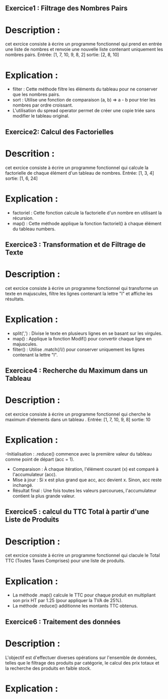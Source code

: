 ## Exercice1 : Filtrage des Nombres Pairs
# Description : 
cet exrcice consiste à écrire un programme fonctionnel qui prend en entrée une liste de nombres et renvoie une nouvelle liste contenant uniquement les nombres pairs.
Entrée: [1, 7, 10, 9, 8, 2]
sortie: [2, 8, 10]
# Explication : 
- filter : Cette méthode filtre les éléments du tableau pour ne conserver que les nombres pairs.
- sort : Utilise une fonction de comparaison (a, b) => a - b pour trier les nombres par ordre croissant.
- L'utilisation du spread operator permet de créer une copie triée sans modifier le tableau original.

## Exercice2: Calcul des Factorielles
# Descrition :
cet exrcice consiste à écrire un programme fonctionnel qui calcule la factorielle de chaque élément d'un tableau de nombres. 
Entrée: [1, 3, 4]
sortie: [1, 6, 24]
# Explication : 
- factoriel : Cette fonction calcule la factorielle d'un nombre en utilisant la récursion.
- map() : Cette méthode applique la fonction factoriel() à chaque élément du tableau numbers.

## Exercice3 : Transformation et de Filtrage de Texte
# Description : 
cet exrcice consiste à écrire un programme fonctionnel qui transforme un texte en majuscules, filtre les lignes contenant la lettre "I" et affiche les résultats.
# Explication : 
- split(',') : Divise le texte en plusieurs lignes en se basant sur les virgules.
- map() : Applique la fonction Modif() pour convertir chaque ligne en majuscules.
- filter() : Utilise .match(/I/) pour conserver uniquement les lignes contenant la lettre "I".

## Exercice4 : Recherche du Maximum dans un Tableau
# Description :
cet exrcice consiste à écrire un programme fonctionnel qui cherche le maximum d'elements dans un tableau . 
Entrée: [1, 7, 10, 9, 8]
sortie: 10
# Explication : 
-Initialisation : .reduce() commence avec la première valeur du tableau comme point de départ (acc = 1).
- Comparaison : À chaque itération, l'élément courant (x) est comparé à l'accumulateur (acc).
- Mise à jour : Si x est plus grand que acc, acc devient x. Sinon, acc reste inchangé.
- Résultat final : Une fois toutes les valeurs parcourues, l'accumulateur contient la plus grande valeur.

## Exercice5 : calcul du TTC Total à partir d'une Liste de Produits
# Description : 
cet exrcice consiste à écrire un programme fonctionnel qui clacule  le Total TTC (Toutes Taxes Comprises) pour une liste de produits.
# Explication : 
- La méthode .map() calcule le TTC pour chaque produit en multipliant son prix HT par 1.25 (pour appliquer la TVA de 25%).
- La méthode .reduce() additionne les montants TTC obtenus.

## Exercice6 : Traitement des données
# Description : 
L'objectif est d'effectuer diverses opérations sur l'ensemble de données, telles que le filtrage des produits par catégorie, le calcul des prix totaux et la recherche des produits en faible stock.
# Explication : 


